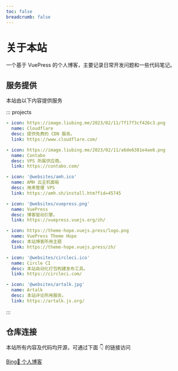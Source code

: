 ```yaml
---
toc: false
breadcrumb: false
---
```


# 关于本站

一个基于 VuePress 的个人博客，主要记录日常开发问题和一些代码笔记。

## 服务提供

本站由以下内容提供服务

::: projects

```yaml
- icon: https://image.liubing.me/2023/02/11/7f17f3cf426c3.png
  name: Cloudflare
  desc: 提供免费的 CDN 服务。
  link: https://www.cloudflare.com/

- icon: https://image.liubing.me/2023/02/11/a6de6381e4ae6.png
  name: Contabo
  desc: VPS 所属供应商。
  link: https://contabo.com/

- icon: '@websites/amh.ico'
  name: AMH 云主机面板
  desc: 用来管理 VPS
  link: https://amh.sh/install.htm?fid=45745

- icon: '@websites/vuepress.png'
  name: VuePress
  desc: 博客驱动引擎。
  link: https://vuepress.vuejs.org/zh/

- icon: https://theme-hope.vuejs.press/logo.png
  name: VuePress Theme Hope
  desc: 本站博客所用主题
  link: https://theme-hope.vuejs.press/zh/

- icon: '@websites/circleci.ico'
  name: Circle CI
  desc: 本站自动化打包构建发布工具。
  link: https://circleci.com/

- icon: '@websites/artalk.jpg'
  name: Artalk
  desc: 本站评论所用服务。
  link: https://artalk.js.org/
```

:::

## 仓库连接

本站所有内容及代码均开源，可通过下面 👇 的链接访问

[Bing🐣 个人博客](https://github.com/liub1934/liubing.me)
